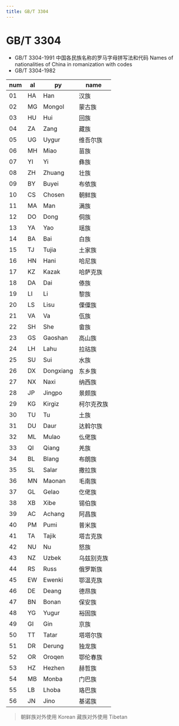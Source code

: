```yaml
---
title: GB/T 3304
---
```


# GB/T 3304

- GB/T 3304-1991
  中国各民族名称的罗马字母拼写法和代码
  Names of nationalities of China in romanization with codes
- GB/T 3304-1982

| num | al  | py        | name       |
| --- | --- | --------- | ---------- |
| 01  | HA  | Han       | 汉族       |
| 02  | MG  | Mongol    | 蒙古族     |
| 03  | HU  | Hui       | 回族       |
| 04  | ZA  | Zang      | 藏族       |
| 05  | UG  | Uygur     | 维吾尔族   |
| 06  | MH  | Miao      | 苗族       |
| 07  | YI  | Yi        | 彝族       |
| 08  | ZH  | Zhuang    | 壮族       |
| 09  | BY  | Buyei     | 布依族     |
| 10  | CS  | Chosen    | 朝鲜族     |
| 11  | MA  | Man       | 满族       |
| 12  | DO  | Dong      | 侗族       |
| 13  | YA  | Yao       | 瑶族       |
| 14  | BA  | Bai       | 白族       |
| 15  | TJ  | Tujia     | 土家族     |
| 16  | HN  | Hani      | 哈尼族     |
| 17  | KZ  | Kazak     | 哈萨克族   |
| 18  | DA  | Dai       | 傣族       |
| 19  | LI  | Li        | 黎族       |
| 20  | LS  | Lisu      | 傈僳族     |
| 21  | VA  | Va        | 佤族       |
| 22  | SH  | She       | 畲族       |
| 23  | GS  | Gaoshan   | 高山族     |
| 24  | LH  | Lahu      | 拉祜族     |
| 25  | SU  | Sui       | 水族       |
| 26  | DX  | Dongxiang | 东乡族     |
| 27  | NX  | Naxi      | 纳西族     |
| 28  | JP  | Jingpo    | 景颇族     |
| 29  | KG  | Kirgiz    | 柯尔克孜族 |
| 30  | TU  | Tu        | 土族       |
| 31  | DU  | Daur      | 达斡尔族   |
| 32  | ML  | Mulao     | 仫佬族     |
| 33  | QI  | Qiang     | 羌族       |
| 34  | BL  | Blang     | 布朗族     |
| 35  | SL  | Salar     | 撒拉族     |
| 36  | MN  | Maonan    | 毛南族     |
| 37  | GL  | Gelao     | 仡佬族     |
| 38  | XB  | Xibe      | 锡伯族     |
| 39  | AC  | Achang    | 阿昌族     |
| 40  | PM  | Pumi      | 普米族     |
| 41  | TA  | Tajik     | 塔吉克族   |
| 42  | NU  | Nu        | 怒族       |
| 43  | NZ  | Uzbek     | 乌兹别克族 |
| 44  | RS  | Russ      | 俄罗斯族   |
| 45  | EW  | Ewenki    | 鄂温克族   |
| 46  | DE  | Deang     | 德昂族     |
| 47  | BN  | Bonan     | 保安族     |
| 48  | YG  | Yugur     | 裕固族     |
| 49  | GI  | Gin       | 京族       |
| 50  | TT  | Tatar     | 塔塔尔族   |
| 51  | DR  | Derung    | 独龙族     |
| 52  | OR  | Oroqen    | 鄂伦春族   |
| 53  | HZ  | Hezhen    | 赫哲族     |
| 54  | MB  | Monba     | 门巴族     |
| 55  | LB  | Lhoba     | 珞巴族     |
| 56  | JN  | Jino      | 基诺族     |

> 朝鲜族对外使用 Korean
> 藏族对外使用 Tibetan
